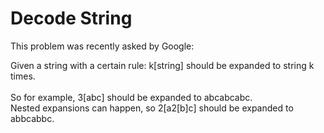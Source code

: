 # Decode String
This problem was recently asked by Google:

Given a string with a certain rule: k[string] should be expanded to string k times. <br><br>So for example, 3[abc] should be expanded to abcabcabc. <br>Nested expansions can happen, so 2[a2[b]c] should be expanded to abbcabbc.
